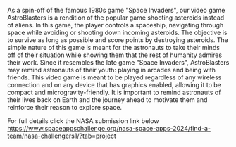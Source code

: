 As a spin-off of the famous 1980s game "Space Invaders", our video game AstroBlasters is a rendition of the popular game shooting asteroids instead of aliens. In this game, the player controls a spaceship, navigating through space while avoiding or shooting down incoming asteroids. The objective is to survive as long as possible and score points by destroying asteroids. The simple nature of this game is meant for the astronauts to take their minds off of their situation while showing them that the rest of humanity admires their work. Since it resembles the late game "Space Invaders", AstroBlasters may remind astronauts of their youth: playing in arcades and being with friends. 
     This video game is meant to be played regardless of any wireless connection and on any device that has graphics enabled, allowing it to be compact and microgravity-friendly. It is important to remind astronauts of their lives back on Earth and the journey ahead to motivate them and reinforce their reason to explore space.

For full details click the NASA submission link below
https://www.spaceappschallenge.org/nasa-space-apps-2024/find-a-team/nasa-challengers1/?tab=project

